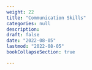 ```yaml
---
weight: 22
title: "Communication Skills"
categories: null
description: 
draft: false
date: "2022-08-05"
lastmod: "2022-08-05"
bookCollapseSection: true

---
```


